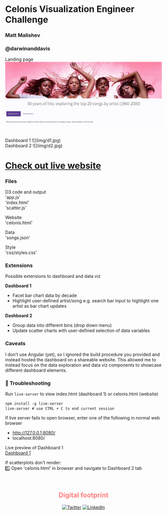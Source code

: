 # Celonis Visualization Engineer Challenge  
### Matt Malishev    
### @darwinanddavis   

Landing page      
![](img/d0.jpg)

<br>  
Dashboard 1      
![](img/d1.jpg)  

<br>
Dashboard 2  
![](img/d2.jpg)  


# [Check out live website](https://darwinanddavis.github.io/celonis/celonis.html)    

### Files  

D3 code and output      
'app.js'      
'index.html'     
'scatter.js'       

Website      
'celonis.html'  

Data  
'songs.json'  

Style     
'css/styles.css'      

### Extensions  
Possible extensions to dashboard and data viz    
 
**Dashboard 1**      
- Facet bar chart data by decade       
- Highlight user-defined artist/song e.g. search bar input to highlight one artist as bar chart updates      

**Dashboard 2**      
- Group data into different bins (drop down menu)         
- Update scatter charts with user-defined selection of data variables      

### Caveats    
I don't use Angular (yet), so I ignored the build procedure you provided and instead hosted the dashboard on a shareable website. This allowed me to instead focus on the data exploration and data viz components to showcase different dashboard elements.   

### :pig: Troubleshooting      
Run  `live-server` to view index.html (dashboard 1) or celonis.html (website)    
  
```{bash}
npm install -g live-server
live-server # use CTRL + C to end current session    
```

If live server fails to open browser, enter one of the following in normal web browser        
- http://127.0.0.1:8080/           
- localhost:8080/        
 
Live preview of Dashboard 1     
[Dashboard 1](https://darwinanddavis.github.io/celonis/index.html)      

If scatterplots don't render:     
:one: Open 'celonis.html' in browser and navigate to Dashboard 2 tab          

<br>   
<div align="center">
	<h2 style="color:#FF7E7E">Digital footprint</h2>
	<p>
		<!-- <a href="https://github.com/darwinanddavis" target="_blank">
			<img alt="Github" src="https://img.shields.io/badge/GitHub-%2312100E.svg?&style=for-the-badge&logo=Github&logoColor=white" /></a>  -->
		<a href="https://twitter.com/darwinanddavis" target="_blank">
			<img alt="Twitter" src="https://img.shields.io/badge/twitter-%231DA1F2.svg?&style=for-the-badge&logo=twitter&logoColor=white" /></a> 
		<a href="https://www.linkedin.com/in/mmalishev" target="_blank">
			<img alt="LinkedIn" src="https://img.shields.io/badge/linkedin-%230077B5.svg?&style=for-the-badge&logo=linkedin&logoColor=white" /></a> 
	</p>
</div>


  